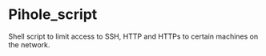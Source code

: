 # Pihole_script
Shell script to limit access to SSH, HTTP and HTTPs to certain machines on the network.
